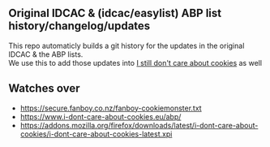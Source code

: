 ## Original IDCAC & (idcac/easylist) ABP list history/changelog/updates
This repo automaticly builds a git history for the updates in the original IDCAC & the ABP lists.\
We use this to add those updates into [I still don't care about cookies](https://github.com/OhMyGuus/I-Dont-Care-About-Cookies) as well


## Watches over
- https://secure.fanboy.co.nz/fanboy-cookiemonster.txt
- https://www.i-dont-care-about-cookies.eu/abp/
- https://addons.mozilla.org/firefox/downloads/latest/i-dont-care-about-cookies/i-dont-care-about-cookies-latest.xpi

